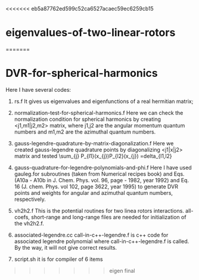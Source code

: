 <<<<<<< eb5a87762ed599c52ca6527acaec59ec6259cb15
# eigenvalues-of-two-linear-rotors
=======
# DVR-for-spherical-harmonics
Here I have several codes:
1. rs.f 
It gives us eigenvalues and eigenfunctions of a real hermitian matrix;

2. normalization-test-for-spherical-harmonics.f
Here we can check the normalization condition for spherical harmonics by creating <j1,m1|j2,m2> matrix, where j1,j2 are the angular momentum quantum numbers and m1,m2 are the azimuthal quantum numbers.

3. gauss-legendre-quadrature-by-matrix-diagonalization.f
Here we created gauss-legendre quadrature points by diagonalizing <j1|x|j2> matrix and tested \sum_{j} P_{l1}(x_{j})P_{l2}(x_{j}) =delta_{l1,l2}

4. gauss-quadrature-for-legendre-polynomials-and-phi.f
Here I have used gauleg.for subroutines (taken from Numerical recipes book) and Eqs. (A10a - A10b in J. Chem. Phys. vol. 96, page - 1982, year 1992) and Eq. 16 (J. chem. Phys. vol 102, page 3622, year 1995) to generate DVR points and weights for angular and azimuthal quantum numbers, respectively.

5. vh2h2.f
This is the potential routines for two linea rotors interactions. all-coefs, short-range and long-range files are needed for initialization of the vh2h2.f.

6. associated-legendre.cc call-in-c++-legendre.f
is c++ code for associated legendre polynomial where call-in-c++-legendre.f is called. By the way, it will not give correct results. 

7. script.sh
it is for compiler of 6 items
>>>>>>> eigen final
